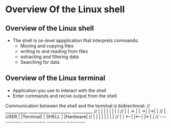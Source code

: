 # Overview Of the Linux shell

## Overview of the Linux shell

- The shell is os-level appplication that interprets commands:
  - Moving and copying files
  - writing to and reading from files
  - extracting and filtering data
  - Searching for data

## Overview of the Linux terminal

- Application you use to interact with the shell
- Enter commands and recive output from the shell

Communication between the shell and the terminal is bidirectional:
//  ___________    __________   __________   __________
//  |         |    |        |   |        |  |        |
//  |         | -> |        | ->|        |->|        |
//  |   USER  |    |Terminal|   |  SHELL |  |Hardware|
//  |         |    |        |   |        |  |        |
//  |         | <--|        |<--|        |<-|        |
//  -----------    -----------   ---------   ---------

